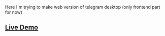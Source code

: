 Here I'm trying to make web version of telegram desktop (only frontend part for now)
## [Live Demo](https://htmlclassic.github.io/telegramWeb/)
